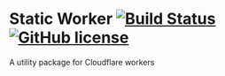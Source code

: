 # Static Worker [![Build Status](https://travis-ci.com/manatarms/static-worker.svg?branch=master)](https://travis-ci.com/manatarms/static-worker) [![GitHub license](https://img.shields.io/badge/license-MIT-blue.svg)](https://github.com/manatarms/static-worker/blob/master/LICENSE)
A utility package for Cloudflare workers
